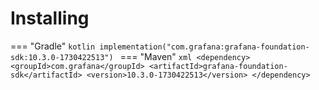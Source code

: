 # Installing

=== "Gradle"
    ```kotlin
    implementation("com.grafana:grafana-foundation-sdk:10.3.0-1730422513")
    ```
=== "Maven"
    ```xml
    <dependency>
        <groupId>com.grafana</groupId>
        <artifactId>grafana-foundation-sdk</artifactId>
        <version>10.3.0-1730422513</version>
    </dependency>
    ```
